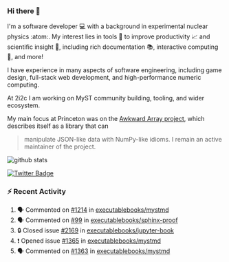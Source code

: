 ### Hi there 👋 

I'm a software developer 💻 with a background in experimental nuclear physics :atom:. My interest lies in tools :wrench: to improve productivity :chart_with_upwards_trend: and scientific insight :telescope:, including rich documentation 📚, interactive computing 🧮, and more! 

I have experience in many aspects of software engineering, including game design, full-stack web development, and high-performance numeric computing. 

At 2i2c I am working on MyST community building, tooling, and wider ecosystem. 

My main focus at Princeton was on the [Awkward Array project](awkward-array.org/), which describes itself as a library that can 
> manipulate JSON-like data with NumPy-like idioms. I remain an active maintainer of the project. 

![github stats](https://github-readme-stats.vercel.app/api?username=agoose77&show_icons=true&hide_rank=true&hide_title=true&bg_color=30,e76445,904e95&text_color=efe3ec&icon_color=efe3ec)
<!--
**agoose77/agoose77** is a ✨ _special_ ✨ repository because its `README.md` (this file) appears on your GitHub profile.

Here are some ideas to get you started:

- 🔭 I’m currently working on ...
- 🌱 I’m currently learning ...
- 👯 I’m looking to collaborate on ...
- 🤔 I’m looking for help with ...
- 💬 Ask me about ...
- 📫 How to reach me: ...
- 😄 Pronouns: ...
- ⚡ Fun fact: ...
-->

[![Twitter Badge](https://img.shields.io/twitter/follow/agoose77?style=flat-square&logo=Twitter&logoColor=white&color=cornflowerblue)](https://twitter.com/agoose77)

### :zap: Recent Activity

<!--START_SECTION:activity-->
1. 🗣 Commented on [#1214](https://github.com/executablebooks/mystmd/issues/1214#issuecomment-2199695744) in [executablebooks/mystmd](https://github.com/executablebooks/mystmd)
2. 🗣 Commented on [#99](https://github.com/executablebooks/sphinx-proof/pull/99#issuecomment-2199528805) in [executablebooks/sphinx-proof](https://github.com/executablebooks/sphinx-proof)
3. 🔒 Closed issue [#2169](https://github.com/executablebooks/jupyter-book/issues/2169) in [executablebooks/jupyter-book](https://github.com/executablebooks/jupyter-book)
4. ❗ Opened issue [#1365](https://github.com/executablebooks/mystmd/issues/1365) in [executablebooks/mystmd](https://github.com/executablebooks/mystmd)
5. 🗣 Commented on [#1363](https://github.com/executablebooks/mystmd/pull/1363#issuecomment-2196883789) in [executablebooks/mystmd](https://github.com/executablebooks/mystmd)
<!--END_SECTION:activity-->
